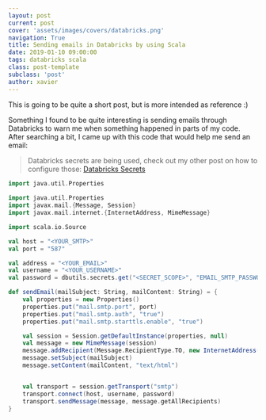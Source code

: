 ```yaml
---
layout: post
current: post
cover: 'assets/images/covers/databricks.png'
navigation: True
title: Sending emails in Databricks by using Scala
date: 2019-01-10 09:00:00
tags: databricks scala
class: post-template
subclass: 'post'
author: xavier
---
```


This is going to be quite a short post, but is more intended as reference :) 

Something I found to be quite interesting is sending emails through Databricks to warn me when something happened in parts of my code. After searching a bit, I came up with this code that would help me send an email:

> Databricks secrets are being used, check out my other post on how to configure those: [Databricks Secrets](/databricks-using-secrets)

```scala
import java.util.Properties
 
import java.util.Properties
import javax.mail.{Message, Session}
import javax.mail.internet.{InternetAddress, MimeMessage}

import scala.io.Source

val host = "<YOUR_SMTP>"
val port = "587"

val address = "<YOUR_EMAIL>"
val username = "<YOUR_USERNAME>"
val password = dbutils.secrets.get("<SECRET_SCOPE>", "EMAIL_SMTP_PASSWORD") 

def sendEmail(mailSubject: String, mailContent: String) = {
    val properties = new Properties()
    properties.put("mail.smtp.port", port)
    properties.put("mail.smtp.auth", "true")
    properties.put("mail.smtp.starttls.enable", "true")

    val session = Session.getDefaultInstance(properties, null)
    val message = new MimeMessage(session)
    message.addRecipient(Message.RecipientType.TO, new InternetAddress(address));
    message.setSubject(mailSubject)
    message.setContent(mailContent, "text/html")


    val transport = session.getTransport("smtp")
    transport.connect(host, username, password)
    transport.sendMessage(message, message.getAllRecipients)
}
```